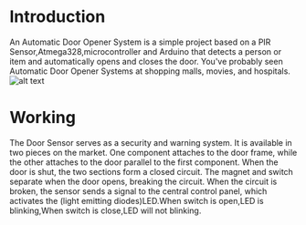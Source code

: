 # Introduction
 An Automatic Door Opener System is a simple project based on a PIR Sensor,Atmega328,microcontroller and Arduino that detects a person or item and automatically opens and closes the door. You've probably seen Automatic Door Opener Systems at shopping malls, movies, and hospitals.
 ![alt text](door.jpg)
# Working
 The Door Sensor serves as a security and warning system. It is available in two pieces on the market. One component attaches to the door frame, while the other attaches to the door parallel to the first component. When the door is shut, the two sections form a closed circuit. The magnet and switch separate when the door opens, breaking the circuit. When the circuit is broken, the sensor sends a signal to the central control panel, which activates the (light emitting diodes)LED.When switch is open,LED is blinking,When switch is close,LED will not blinking.
